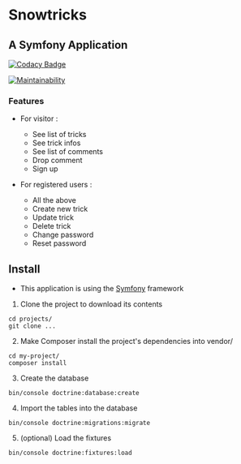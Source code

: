 # Snowtricks
## A Symfony Application

[![Codacy Badge](https://api.codacy.com/project/badge/Grade/4d10f1709b784c009caa0a1792d598c7)](https://www.codacy.com/manual/bashokusan/P6?utm_source=github.com&amp;utm_medium=referral&amp;utm_content=bashokusan/P6&amp;utm_campaign=Badge_Grade)

[![Maintainability](https://api.codeclimate.com/v1/badges/79dc58842f3d45042663/maintainability)](https://codeclimate.com/github/bashokusan/P6/maintainability)

### Features

* For visitor :
  * See list of tricks
  * See trick infos
  * See list of comments
  * Drop comment
  * Sign up

* For registered users :
  * All the above
  * Create new trick
  * Update trick
  * Delete trick
  * Change password
  * Reset password

## Install

* This application is using the [Symfony](https://symfony.com/) framework
1. Clone the project to download its contents
```
cd projects/
git clone ...
```
2. Make Composer install the project's dependencies into vendor/
```
cd my-project/
composer install
```
3. Create the database
```
bin/console doctrine:database:create
```
4. Import the tables into the database
```
bin/console doctrine:migrations:migrate
```
5. (optional) Load the fixtures
```
bin/console doctrine:fixtures:load
```
